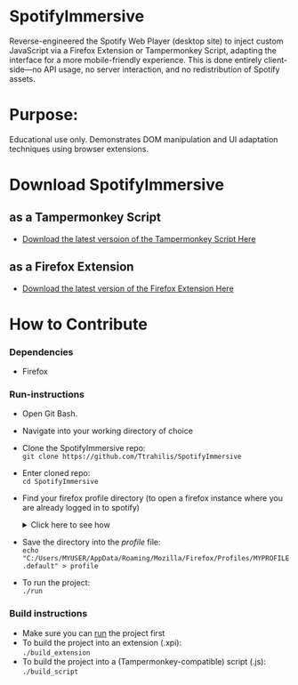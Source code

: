 # SpotifyImmersive
Reverse-engineered the Spotify Web Player (desktop site) to inject custom JavaScript via a Firefox Extension or Tampermonkey Script, adapting the interface for a more mobile-friendly experience. This is done entirely client-side—no API usage, no server interaction, and no redistribution of Spotify assets.

# Purpose:
Educational use only. Demonstrates DOM manipulation and UI adaptation techniques using browser extensions.
# Download SpotifyImmersive
## as a Tampermonkey Script 
 - [Download the latest versoion of the Tampermonkey Script Here](https://github.com/Ttrahilis/SpotifyImmersive/releases/download/latest/spotifyimmersive-latest.xpi)
## as a Firefox Extension 
 - [Download the latest version of the Firefox Extension Here](https://github.com/Ttrahilis/SpotifyImmersive/releases/download/latest/spotifyimmersive-latest.xpi)
# How to Contribute
### Dependencies
- Firefox

### Run-instructions
- Open Git Bash.
- Navigate into your working directory of choice
- Clone the SpotifyImmersive repo:  
`git clone https://github.com/Ttrahilis/SpotifyImmersive`
- Enter cloned repo:  
`cd SpotifyImmersive`

- Find your firefox profile directory (to open a firefox instance where you are already logged in to spotify)

  <details>
  <summary>Click here to see how</summary>
  To find your Firefox profile:  
  - go to the url about:support  
    
  - Ctrl+F: search keyword Profile Folder
    
  - Copy the folder url to your right.
    
  - It should look like C:/Users/MYUSER/AppData/Roaming/Mozilla/Firefox/Profiles/MYPROFILE.default  
  </details>
- Save the directory into the *profile* file:  
  `echo "C:/Users/MYUSER/AppData/Roaming/Mozilla/Firefox/Profiles/MYPROFILE.default" > profile`

- To run the project:  
`./run`
### Build instructions
- Make sure you can [run](###Run-instructions) the project first
- To build the project into an extension (.xpi):  
`./build_extension`
- To build the project into a (Tampermonkey-compatible) script (.js):  
`./build_script`
